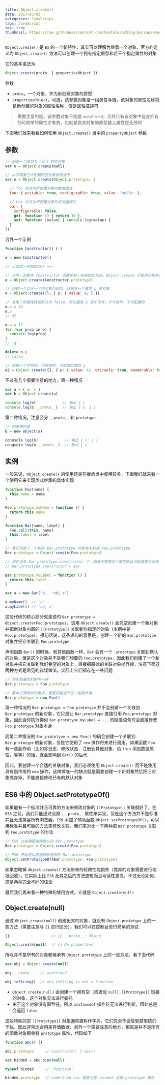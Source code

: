 ```yaml
---
title: Object.create()
date: 2017-03-03
categories: JavaScript
tags: JavaScript
toc: true
thumbnail: https://raw.githubusercontent.com/heptaluan/blog-backups/master/cdn/cover/07.webp
---
```


`Object.create()` 是 `E5` 的一个新特性，其实可以理解为继承一个对象，官方的定义为 `Object.create()` 方法可以创建一个拥有指定原型和若干个指定属性的对象

<!--more-->

它的基本语法为

```js
Object.create(proto, [ propertiesObject ])
```

参数

* `proto`，一个对象，作为新创建对象的原型
* `propertiesObject`，可选，该参数对象是一组属性与值，该对象的属性名称将是新创建的对象的属性名称，值是属性描述符

> 需要注意的是，该参数对象不能是 `undefined`，另外只有该对象中自身拥有的可枚举的属性才有效，也就是说该对象的原型链上属性是无效的

下面我们就来看看如何使用 `Object.create()` 当中的 `propertyObject` 参数

## 参数

```js
// 创建一个原型为 null 的空对象
var o = Object.create(null)

// 以字面量方式创建的空对象就相当于
var o = Object.create(Object.prototype, {

  // foo 会成为所创建对象的数据属性
  foo: { writable: true, configurable: true, value: 'hello' },

  // bar 会成为所创建对象的访问器属性
  bar: {
    configurable: false,
    get: function () { return 10 },
    set: function (value) { console.log(value) }
  }
})
```

另外一个示例

```js
function Constructor() { }

o = new Constructor()

// 上面的一句就相当于 ==>

// 当然，如果在 Constructor 函数中有一些初始化代码，Object.create 不能执行那些代码
o = Object.create(Constructor.prototype)

// 创建一个以另一个空对象为原型，且拥有一个属性 p 的对象
o = Object.create({}, { p: { value: 42 } })

// 省略了的属性特性默认为 false，所以属性 p 是不可写，不可枚举，不可配置的
o.p = 24
o.p
// 42

o.q = 12
for (var prop in o) {
  console.log(prop)
}
// 'q'

delete o.p
// false

// 创建一个可写的，可枚举的，可配置的属性 p
o2 = Object.create({}, { p: { value: 42, writable: true, enumerable: true, configurable: true } })
```

不过有几个需要注意的地方，第一种情况

```js
var a = { x: 1 }
var b = Object.create(a)

console.log(b)            // 输出 { }
console.log(b.__proto__)  // 输出 { x: 1 }
```

第二种情况，注意区分 `__proto__` 和 `prototype`

```js
// 如果用的是 
b = new object(a)

connsole.log(b)            // 输出 { x: 1 }
congsole.log(b.__proto__)  // 输出 { }
```



## 实例

一般来说，`Object.create()` 的使用还是在继承当中使用较多，下面我们就来看一个使用它来实现类式继承的具体实现

```js
function Foo(name) {
  this.name = name
}

Foo.prototype.myName = function () {
  return this.name
}

function Bar(name, label) {
  Foo.call(this, name)
  this.label = label
}

// 我们创建了一个新的 Bar.prototype 对象并关联到 Foo.prototype
Bar.prototype = Object.create(Foo.prototype)

// 现在没有 Bar.prototype.constructor 了，如果你需要这个属性的话可能需要手动修复一下它
// Bar.prototype.constructor = Bar

Bar.prototype.myLabel = function () {
  return this.label
}

var a = new Bar('a', 'obj a')

a.myName()  // 'a' 
a.myLabel() // 'obj a'
```

这段代码的核心部分就是语句 `Bar.prototype = Object.create(Foo.prototype)`，调用 `Object.create()` 会凭空创建一个新对象并把新对象内部的 `[[Prototype]]` 关联到你指定的对象（本例中是 `Foo.prototype`），换句话说，这条语句的意思是，创建一个新的 `Bar.prototype` 对象并把它关联到 `Foo.prototype`

声明函数 `Bar()` 的时候，和其他函数一样，`Bar` 会有一个 `.prototype` 关联到默认的对象，但是这个对象并不是我们想要的 `Foo.prototype`，因此我们创建了一个新对象并把它关联到我们希望的对象上，直接把原始的关联对象抛弃掉，注意下面这两种方式是常见的错误做法，实际上它们都存在一些问题

```js
// 和你想要的机制不一样
Bar.prototype = Foo.prototype

// 基本上满足你的需求，但是可能会产生一些副作用
Bar.prototype = new Foo()
```

第一种情况的 `Bar.prototype = Foo.prototype` 并不会创建一个关联到 `Bar.prototype` 的新对象，它只是让 `Bar.prototype` 直接引用 `Foo.prototype` 对象，因此当你执行类似 `Bar.prototype.myLabel = ...` 的赋值语句时会直接修改 `Foo.prototype` 对象本身

而第二种情况的 `Bar.prototype = new Foo()` 的确会创建一个关联到 `Bar.prototype` 的新对象，但是它使用了 `new` 操作符来进行调用，如果函数 `Foo` 有一些副作用（比如写日志、修改状态、注册到其他对象、给 `this` 添加数据属性，等等）的话，就会影响到 `Bar()` 的后代

因此，要创建一个合适的关联对象，我们必须使用 `Object.create()` 而不是使用具有副作用的 `new` 操作，这样做唯一的缺点就是需要创建一个新对象然后把旧对象抛弃掉，不能直接修改已有的默认对象





## ES6 中的 Object.setPrototypeOf() 

如果能有一个标准并且可靠的方法来修改对象的 `[[Prototype]]` 关联就好了，在 `ES6` 之前，我们只能通过设置 `.__proto__` 属性来实现，但是这个方法并不是标准并且无法兼容所有浏览器，`ES6` 添加了辅助函数 `Object.setPrototypeOf()`，可以用标准并且可靠的方法来修改关联，我们来对比一下两种把 `Bar.prototype` 关联到 `Foo.prototype` 的方法

```js
// ES6 之前需要抛弃默认的 Bar.prototype
Bar.ptototype = Object.create(Foo.prototype)

// ES6 开始可以直接修改现有的 Bar.prototype
Object.setPrototypeOf(Bar.prototype, Foo.prototype)
```

如果忽略掉 `Object.create()` 方法带来的轻微性能损失（抛弃的对象需要进行垃圾回收），它实际上比 `ES6` 及其之后的方法更短而且可读性更高，不过无论如何，这是两种完全不同的语法

最后我们再来看一种特殊的使用方式，它就是 `Object.create(null)`


##  Object.create(null) 

通过 `Object.create(null)` 创建出来的对象，就没有 `Object.prototype` 上的一些方法（需要注意与 `{}` 进行区分），我们可以在控制台进行简单的测试

```js
{}                   // {} __proto__: Object

Object.create(null)  // {} No properties
```

所以并不是所有的对象都继承有 `Object.prototype` 上的一些方法，看下面代码

```js
var obj = Object.create(null)

obj.__proto__   // undefined

obj.toString()  // obj.toString is not a function
```

* `Object.create(null)` 会创建一个拥有空（或者说 `null`）`[[Prototype]]` 链接的对象，这个对象无法进行委托
* 由于这个对象没有原型链，所以 `instanceof` 操作符无法进行判断，因此总是会返回 `false`

这些特殊的空 `[[Prototype]]` 对象通常被称作字典，它们完全不会受到原型链的干扰，因此非常适合用来存储数据，另外一个需要注意的地方，那就是并不是所有的函数对象都会有 `prototype` 属性，代码如下

```js
function abc() {}

abc.prototype     // constructor: ƒ abc()

var binded = abc.bind(null)

typeof binded     // 'function'

binded.prototype  // undefined ==> 需要注意，binded 没有 prototype 属性
```
